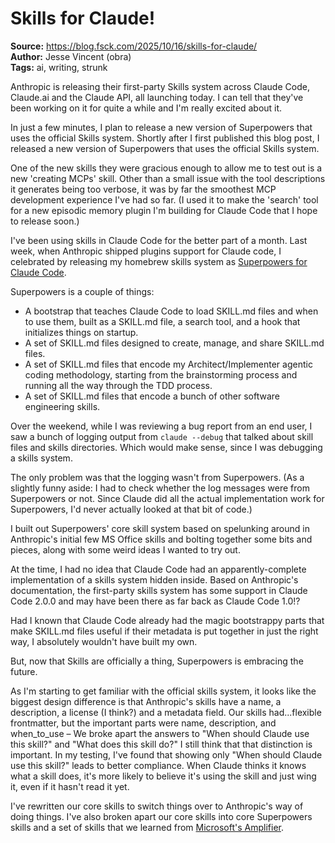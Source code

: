 # Skills for Claude!

**Source:** https://blog.fsck.com/2025/10/16/skills-for-claude/  
**Author:** Jesse Vincent (obra)  
**Tags:** ai, writing, strunk

Anthropic is releasing their first-party Skills system across Claude Code, Claude.ai and the Claude API, all launching today. I can tell that they've been working on it for quite a while and I'm really excited about it.

In just a few minutes, I plan to release a new version of Superpowers that uses the official Skills system. Shortly after I first published this blog post, I released a new version of Superpowers that uses the official Skills system.

One of the new skills they were gracious enough to allow me to test out is a new 'creating MCPs' skill. Other than a small issue with the tool descriptions it generates being too verbose, it was by far the smoothest MCP development experience I've had so far. (I used it to make the 'search' tool for a new episodic memory plugin I'm building for Claude Code that I hope to release soon.)

I've been using skills in Claude Code for the better part of a month. Last week, when Anthropic shipped plugins support for Claude code, I celebrated by releasing my homebrew skills system as [Superpowers for Claude Code](https://blog.fsck.com/2025/10/09/superpowers/).

Superpowers is a couple of things:
- A bootstrap that teaches Claude Code to load SKILL.md files and when to use them, built as a SKILL.md file, a search tool, and a hook that initializes things on startup.
- A set of SKILL.md files designed to create, manage, and share SKILL.md files.
- A set of SKILL.md files that encode my Architect/Implementer agentic coding methodology, starting from the brainstorming process and running all the way through the TDD process.
- A set of SKILL.md files that encode a bunch of other software engineering skills.

Over the weekend, while I was reviewing a bug report from an end user, I saw a bunch of logging output from `claude --debug` that talked about skill files and skills directories. Which would make sense, since I was debugging a skills system.

The only problem was that the logging wasn't from Superpowers. (As a slightly funny aside: I had to check whether the log messages were from Superpowers or not. Since Claude did all the actual implementation work for Superpowers, I'd never actually looked at that bit of code.)

I built out Superpowers' core skill system based on spelunking around in Anthropic's initial few MS Office skills and bolting together some bits and pieces, along with some weird ideas I wanted to try out.

At the time, I had no idea that Claude Code had an apparently-complete implementation of a skills system hidden inside. Based on Anthropic's documentation, the first-party skills system has some support in Claude Code 2.0.0 and may have been there as far back as Claude Code 1.0!?

Had I known that Claude Code already had the magic bootstrappy parts that make SKILL.md files useful if their metadata is put together in just the right way, I absolutely wouldn't have built my own.

But, now that Skills are officially a thing, Superpowers is embracing the future.

As I'm starting to get familiar with the official skills system, it looks like the biggest design difference is that Anthropic's skills have a name, a description, a license (I think?) and a metadata field. Our skills had...flexible frontmatter, but the important parts were name, description, and when_to_use – We broke apart the answers to "When should Claude use this skill?" and "What does this skill do?" I still think that that distinction is important. In my testing, I've found that showing only "When should Claude use this skill?" leads to better compliance. When Claude thinks it knows what a skill does, it's more likely to believe it's using the skill and just wing it, even if it hasn't read it yet.

I've rewritten our core skills to switch things over to Anthropic's way of doing things. I've also broken apart our core skills into core Superpowers skills and a set of skills that we learned from [Microsoft's Amplifier](https://github.com/microsoft/amplifier).
